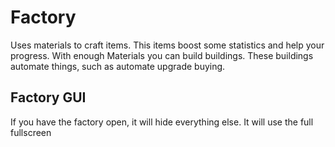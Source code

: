 # Factory

Uses materials to craft items. This items boost some statistics and help your progress. With enough Materials you can build buildings.
These buildings automate things, such as automate upgrade buying.

## Factory GUI

If you have the factory open, it will hide everything else. It will use the full fullscreen 